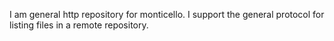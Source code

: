 I am general http repository for monticello.
I support the general protocol for listing files in a remote repository.